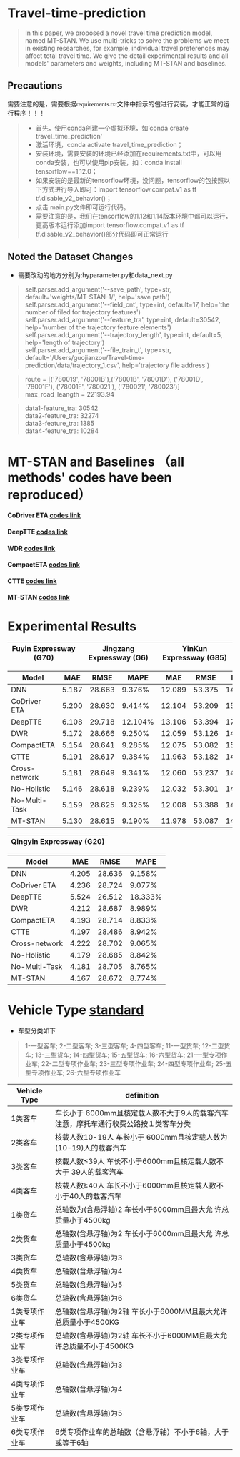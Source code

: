 # Travel-time-prediction

>In this paper, we proposed a novel travel time prediction model, named MT-STAN. We use multi-tricks
 to solve the problems we meet in existing researches, for example, individual travel preferences may 
 affect total travel time. We give the detail experimental results and all models' parameters and weights, 
 including MT-STAN and baselines.
 
## Precautions

<font face="微软雅黑" >需要注意的是，需要根据requirements.txt文件中指示的包进行安装，才能正常的运行程序！！！</font>
>* 首先，使用conda创建一个虚拟环境，如‘conda create travel_time_prediction'  
> * 激活环境，conda activate travel_time_prediction；  
> * 安装环境，需要安装的环境已经添加在requirements.txt中，可以用conda安装，也可以使用pip安装，如：conda install tensorflow==1.12.0；  
> * 如果安装的是最新的tensorflow环境，没问题，tensorflow的包按照以下方式进行导入即可：import tensorflow.compat.v1 as tf
tf.disable_v2_behavior()；  
> * 点击 main.py文件即可运行代码。
> * 需要注意的是，我们在tensorflow的1.12和1.14版本环境中都可以运行，更高版本运行添加import tensorflow.compat.v1 as tf
tf.disable_v2_behavior()部分代码即可正常运行

## Noted the Dataset Changes
* 需要改动的地方分别为:hyparameter.py和data_next.py  
>self.parser.add_argument('--save_path', type=str, default='weights/MT-STAN-1/', help='save path')  
self.parser.add_argument('--field_cnt', type=int, default=17, help='the number of filed for trajectory features')  
>self.parser.add_argument('--feature_tra', type=int, default=30542, help='number of the trajectory feature elements')  
>self.parser.add_argument('--trajectory_length', type=int, default=5, help='length of trajectory')  
>self.parser.add_argument('--file_train_t', type=str, default='/Users/guojianzou/Travel-time-prediction/data/trajectory_1.csv', help='trajectory file address')  

>route = [('780019', '78001B'),('78001B', '78001D'), ('78001D', '78001F'), ('78001F', '780021'), ('780021', '780023')]  
>max_road_leangth = 22193.94  

>data1-feature_tra: 30542  
>data2-feature_tra: 32274  
>data3-feature_tra: 1385  
>data4-feature_tra: 10284  

# MT-STAN and Baselines （all methods' codes have been reproduced） 
#### CoDriver ETA  [codes link](https://github.com/zouguojian/Travel-time-prediction/tree/main/baseline/CoDriverETA)
#### DeepTTE [codes link](https://github.com/zouguojian/Travel-time-prediction/tree/main/baseline/DeepTTE)
#### WDR [codes link](https://github.com/zouguojian/Travel-time-prediction/tree/main/baseline/WDR)
#### CompactETA [codes link](https://github.com/zouguojian/Travel-time-prediction/tree/main/baseline/CompactETA)
#### CTTE [codes link](https://github.com/zouguojian/Travel-time-prediction/tree/main/baseline/CTTE)
#### MT-STAN [codes link](https://github.com/zouguojian/Travel-time-prediction)

# Experimental Results


|Fuyin Expressway (G70)|  Jingzang Expressway (G6) |  YinKun Expressway (G85)	|
|  ----                |  ----                     |  ----                      |

|Model           |MAE	   | RMSE	 |MAPE     |MAE	     | RMSE	   |MAPE     |MAE	   | RMSE	 |MAPE    |
|  ----          | ----    |  ----   |  ----   |----     |----     |----     |----     |----     |----    |
|DNN	         |5.187	   |28.663	 |9.376%   |12.089	 |53.375   |14.569%	 |1.256	   |1.679	 |5.434%  |
|CoDriver ETA	 |5.200	   |28.630	 |9.414%   |12.104	 |53.209   |15.145%	 |1.380	   |1.817	 |5.980%  |
|DeepTTE	     |6.108    |29.718	 |12.104%  |13.106	 |53.394   |17.635%	 |3.716	   |5.944	 |13.182% |
|DWR	         |5.172	   |28.666	 |9.250%   |12.059	 |53.126   |14.720%	 |1.406	   |1.827	 |6.171%  |
|CompactETA	     |5.154	   |28.641	 |9.285%   |12.075	 |53.082   |15.010%  |1.236	   |1.620	 |5.341%  |
|CTTE	         |5.191	   |28.617	 |9.384%   |11.963	 |53.182   |14.335%	 |1.271	   |1.960	 |5.195%  |
|Cross-network	 |5.181	   |28.649	 |9.341%   |12.060	 |53.237   |14.725%	 |1.306	   |1.698	 |5.730%  |
|No-Holistic	 |5.146	   |28.618	 |9.239%   |12.032	 |53.301   |14.425%	 |1.250	   |1.683	 |5.484%  |
|No-Multi-Task	 |5.159	   |28.625	 |9.325%   |12.008	 |53.388   |14.285%	 |1.156	   |1.538	 |4.995%  |
|MT-STAN	     |5.130    |28.615	 |9.190%   |11.978	 |53.087   |14.592%	 |1.229	   |1.656	 |5.386%  |


|Qingyin Expressway (G20)|
|  ----                  |

|Model           |MAE	   | RMSE	 |MAPE     |
|  ----          | ----    |  ----   |  ----   |
|DNN	         |4.205	   |28.636	 |9.158%   |
|CoDriver ETA	 |4.236	   |28.724	 |9.077%   |
|DeepTTE	     |5.524	   |26.512	 |18.333%  |
|DWR	         |4.212	   |28.687	 |8.989%   |
|CompactETA	     |4.193	   |28.714	 |8.833%   |
|CTTE	         |4.197	   |28.486	 |8.942%   |
|Cross-network	 |4.222	   |28.702	 |9.065%   |
|No-Holistic	 |4.179	   |28.685	 |8.842%   |
|No-Multi-Task	 |4.181	   |28.705	 |8.765%   |
|MT-STAN	     |4.167	   |28.672	 |8.774%   |


# Vehicle Type [standard](http://jt.hlj.gov.cn/gip/ewebeditor/uploadfile/20201106155214231.pdf)

* 车型分类如下
>1-一型客车; 2-二型客车; 3-三型客车; 4-四型客车; 11-一型货车; 12-二型货车; 13-三型货车; 14-四型货车; 15-五型货车; 16-六型货车; 21-一型专项作业车; 22-二型专项作业车; 23-三型专项作业车; 24-四型专项作业车; 25-五型专项作业车; 26-六型专项作业车  


|Vehicle Type |definition	   |
|  ----       | ----    | 
|1类客车	   |车长小于 6000mm且核定载人数不大于9人的载客汽车 注意，摩托车通行收费公路按１类客车分类|
|2类客车	   |核载人数10-19人 车长小于 6000mm且核定载人数为(10-19)人的载客汽车                |
|3类客车	   |核载人数≤39人 车长不小于6000mm且核定载人数不大于 39人的载客汽车                  |
|4类客车	   |核载人数≥40人 车长不小于6000mm且核定载人数不小于40人的载客汽车	                 |
|1类货车	   |总轴数为(含悬浮轴)2 车长小于6000mm且最大允 许总质量小于4500kg      |
|2类货车	   |总轴数(含悬浮轴)为2 车长小于6000mm且最大允 许总质量小于4500kg	   |
|3类货车	   |总轴数(含悬浮轴)为3	|
|4类货车	   |总轴数(含悬浮轴)为4	|
|5类货车	   |总轴数(含悬浮轴)为5   |
|6类货车	   |总轴数(含悬浮轴)为6   |
|1类专项作业车	   |总轴数(含悬浮轴)为2轴 车长小于6000MM且最大允许总质量小于4500KG   |
|2类专项作业车	   |总轴数(含悬浮轴)为2轴 车长不小于6000MM且最大允许总质量不小于4500KG   |
|3类专项作业车	   |总轴数(含悬浮轴)为3   |
|4类专项作业车	   |总轴数(含悬浮轴)为4	  |
|5类专项作业车	   |总轴数(含悬浮轴)为5   |
|6类专项作业车	   |6类专项作业车的总轴数（含悬浮轴）不小于6轴，大于或等于6轴   |